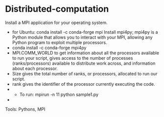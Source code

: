 # Distributed-computation
 Install a MPI application for your operating system.
 - for Ubuntu: conda install -c conda-forge mpi
Install mpi4py; mpi4py is a Python module that allows you to interact with your MPI, allowing any Python program to exploit multiple processors.
 - conda install -c conda-forge mpi4py
- MPI.COMM_WORLD to get information about all the processors available to run your script, gives access to the number of processes (ranks/processors) available to distribute work across, and information about each processor. 
- Size gives the total number of ranks, or processors, allocated to run our script. 
- rank gives the identifier of the processor currently executing the code.
- - To run: mpirun -n 11 python sample1.py
-  
Tools:
Pythons, MPI
